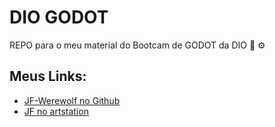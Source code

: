 
# DIO GODOT

REPO para o meu material do Bootcam de GODOT da DIO 🤖 ⚙

## Meus Links:

- [JF-Werewolf no Github](https://github.com/JF-Werewolf)
- [JF no artstation](https://j_werewolf.artstation.com/)

